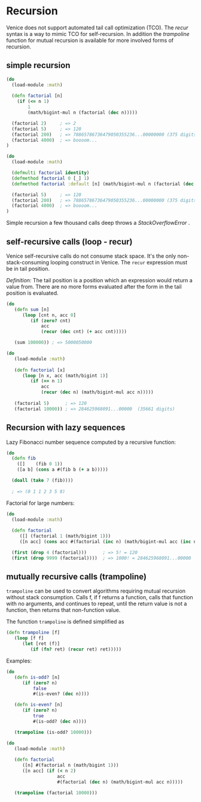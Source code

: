 # Recursion


Venice does not support automated tail call optimization (TCO). The  _recur_  syntax 
is a way to mimic TCO for self-recursion. In addition the  _trampoline_  function for 
mutual recursion is available for more involved forms of recursion.


## simple recursion

```clojure
(do
  (load-module :math)
  
  (defn factorial [n] 
    (if (<= n 1) 
        1 
        (math/bigint-mul n (factorial (dec n)))))

  (factorial 2)     ; => 2
  (factorial 5)     ; => 120
  (factorial 200)   ; => 78865786736479050355236...00000000 (375 digits)
  (factorial 4000)  ; => boooom...
)
```

```clojure
(do
  (load-module :math)

  (defmulti factorial identity)
  (defmethod factorial 0 [_] 1)
  (defmethod factorial :default [n] (math/bigint-mul n (factorial (dec n))))

  (factorial 5)     ; => 120
  (factorial 200)   ; => 78865786736479050355236...00000000 (375 digits)
  (factorial 4000)  ; => boooom...
)
```

Simple recursion a few thousand calls deep throws a  _StackOverflowError_ .


## self-recursive calls (loop - recur)

Venice self-recursive calls do not consume stack space. It's the only
non-stack-consuming looping construct in Venice. The `recur` expression
must be in tail position.

_Definition:_  The tail position is a position which an expression would return 
a value from. There are no more forms evaluated after the form in the tail 
position is evaluated.
 

```clojure
(do
   (defn sum [n]
      (loop [cnt n, acc 0]
         (if (zero? cnt)
             acc
             (recur (dec cnt) (+ acc cnt)))))

   (sum 100000)) ; => 5000050000
```

```clojure
(do
   (load-module :math)
  
   (defn factorial [x]
      (loop [n x, acc (math/bigint 1)]
         (if (== n 1)
             acc
             (recur (dec n) (math/bigint-mul acc n)))))
    
   (factorial 5)      ; => 120
   (factorial 10000)) ; => 284625968091...00000  (35661 digits)
```


## Recursion with lazy sequences

Lazy Fibonacci number sequence computed by a recursive function:

```clojure
(do
  (defn fib
    ([]    (fib 0 1))
    ([a b] (cons a #(fib b (+ a b)))))

  (doall (take 7 (fib))))
  
  ; => (0 1 1 2 3 5 8)
```

Factorial for large numbers:

```clojure
(do
  (load-module :math)
  
  (defn factorial 
     ([] (factorial 1 (math/bigint 1)))
     ([n acc] (cons acc #(factorial (inc n) (math/bigint-mul acc (inc n))))))

  (first (drop 4 (factorial)))      ; => 5! = 120 
  (first (drop 9999 (factorial))))  ; => 1000! = 284625968091...00000  (35661 digits)
```


## mutually recursive calls (trampoline)

`trampoline` can be used to convert algorithms requiring mutual
recursion without stack consumption. Calls f, if f returns a function, 
calls that function with no arguments, and continues to repeat, until 
the return value is not a function, then returns that 
non-function value.

The function `trampoline` is defined simplified as

```clojure
(defn trampoline [f] 
   (loop [f f]
      (let [ret (f)]
         (if (fn? ret) (recur ret) ret)))))
```

Examples:

```clojure
(do
   (defn is-odd? [n]
      (if (zero? n)
          false
          #(is-even? (dec n))))

   (defn is-even? [n]
      (if (zero? n)
          true
          #(is-odd? (dec n))))

   (trampoline (is-odd? 10000)))
```

```clojure
(do
   (load-module :math)
 
   (defn factorial
      ([n] #(factorial n (math/bigint 1)))
      ([n acc] (if (< n 2) 
                   acc 
                   #(factorial (dec n) (math/bigint-mul acc n)))))

   (trampoline (factorial 10000)))
```
